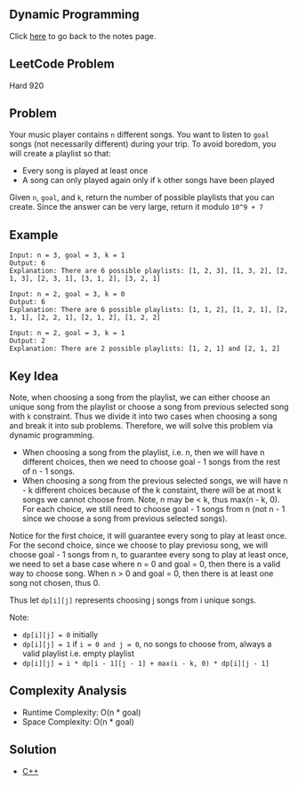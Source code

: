## Dynamic Programming
Click [here](../../dynamic_programming/notes.md) to go back to the notes page.

## LeetCode Problem
Hard 920  

## Problem
Your music player contains `n` different songs. You want to listen to `goal` songs (not necessarily different) during your trip. To avoid boredom, you will create a playlist so that:
- Every song is played at least once
- A song can only played again only if `k` other songs have been played

Given `n`, `goal`, and `k`, return the number of possible playlists that you can create. Since the answer can be very large, return it modulo `10^9 + 7`

## Example
```
Input: n = 3, goal = 3, k = 1
Output: 6
Explanation: There are 6 possible playlists: [1, 2, 3], [1, 3, 2], [2, 1, 3], [2, 3, 1], [3, 1, 2], [3, 2, 1]

Input: n = 2, goal = 3, k = 0
Output: 6
Explanation: There are 6 possible playlists: [1, 1, 2], [1, 2, 1], [2, 1, 1], [2, 2, 1], [2, 1, 2], [1, 2, 2]

Input: n = 2, goal = 3, k = 1
Output: 2
Explanation: There are 2 possible playlists: [1, 2, 1] and [2, 1, 2]
```

## Key Idea
Note, when choosing a song from the playlist, we can either choose an unique song from the playlist or choose a song from previous selected song with `k` constraint. Thus we divide it into two cases when choosing a song and break it into sub problems. Therefore, we will solve this problem via dynamic programming.
- When choosing a song from the playlist, i.e. n, then we will have n different choices, then we need to choose goal - 1 songs from the rest of n - 1 songs.
- When choosing a song from the previous selected songs, we will have n - k different choices because of the k constaint, there will be at most k songs we cannot choose from. Note, n may be < k, thus max(n - k, 0). For each choice, we still need to choose goal - 1 songs from n (not n - 1 since we choose a song from previous selected songs).

Notice for the first choice, it will guarantee every song to play at least once. For the second choice, since we choose to play previosu song, we will choose goal - 1 songs from n, to guarantee every song to play at least once, we need to set a base case where n = 0 and goal = 0, then there is a valid way to choose song. When n > 0 and goal = 0, then there is at least one song not chosen, thus 0.

Thus let `dp[i][j]` represents choosing j songs from i unique songs.

Note:
- `dp[i][j] = 0` initially
- `dp[i][j] = 1` if `i = 0 and j = 0`, no songs to choose from, always a valid playlist i.e. empty playlist
- `dp[i][j] = i * dp[i - 1][j - 1] + max(i - k, 0) * dp[i][j - 1]`

## Complexity Analysis
- Runtime Complexity: O(n * goal)
- Space Complexity: O(n * goal)

## Solution
- [C++](solution.cpp)